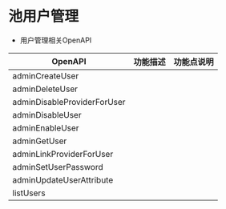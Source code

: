 # 池用户管理

* 用户管理相关OpenAPI

| OpenAPI | 功能描述 | 功能点说明 |
| ------- | ------- | -------- |
| adminCreateUser | 
| adminDeleteUser |
| adminDisableProviderForUser |
| adminDisableUser |
| adminEnableUser |
| adminGetUser |
| adminLinkProviderForUser |
| adminSetUserPassword |
| adminUpdateUserAttribute |
| listUsers |
